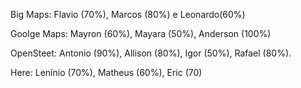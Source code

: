 Big Maps: Flavio (70%), Marcos (80%) e Leonardo(60%)

Goolge Maps: Mayron (60%), Mayara (50%), Anderson (100%)  

OpenSteet: Antonio (90%), Allison (80%), Igor (50%), Rafael (80%).

Here:  Lenínio (70%), Matheus (60%), Eric (70)
